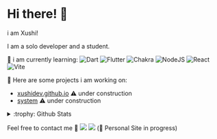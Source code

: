# Hi there! 👋 

i am Xushi!

I am a solo developer and a student.

:page_with_curl: i am currently learning:
![Dart](https://img.shields.io/badge/dart-%230175C2.svg?style=for-the-badge&logo=dart&logoColor=white)
![Flutter](https://img.shields.io/badge/Flutter-%2302569B.svg?style=for-the-badge&logo=Flutter&logoColor=white)
![Chakra](https://img.shields.io/badge/chakra-%234ED1C5.svg?style=for-the-badge&logo=chakraui&logoColor=white)
![NodeJS](https://img.shields.io/badge/node.js-6DA55F?style=for-the-badge&logo=node.js&logoColor=white)
![React](https://img.shields.io/badge/react-%2320232a.svg?style=for-the-badge&logo=react&logoColor=%2361DAFB)
![Vite](https://img.shields.io/badge/vite-%23646CFF.svg?style=for-the-badge&logo=vite&logoColor=white)

:rocket: Here are some projects i am working on:
- [xushidev.github.io](https://github.com/xushidev/xushidev.github.io) :warning: under construction
- [system](https://github.com/xushidev/system) :warning: under construction

<details>
<summary>:trophy: Github Stats</summary>
<img src="https://bad-apple-github-readme.vercel.app/api?show_bg=1&username=xushidev">
<img src="https://github-profile-trophy.vercel.app/?username=xushidev">
</details>

Feel free to contact me :email:
<a href="mailto:xushi.official@gmail.com"><img src="https://img.shields.io/badge/Email-xushi.official%40gmail.com-28a8ea"></a>
<a href="https://xushidev.github.io/" target="_blank"><img src="https://img.shields.io/badge/Personal%20Site-xushidev.github.io-blueviolet"></a>
(:wrench: Personal Site in progress)